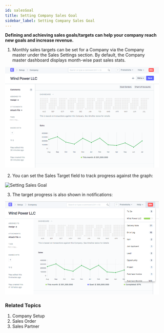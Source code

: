```yaml
---
id: salesGoal
title: Setting Company Sales Goal
sidebar_label: Setting Company Sales Goal
---
```


**Defining and achieving sales goals/targets can help your company reach new goals and increase revenue.**

1. Monthly sales targets can be set for a Company via the Company master under the Sales Settings section. By default, the Company master dashboard displays month-wise past sales stats.

![Sales Graph](images/sales_history_graph.png)

2. You can set the Sales Target field to track progress against the graph:

![Setting Sales Goal](images/setting_sales_goal.gif)

3. The target progress is also shown in notifications:

![Sales Notification](images/sales_goal_notification.png)

### Related Topics

1. Company Setup
1. Sales Order
1. Sales Partner

